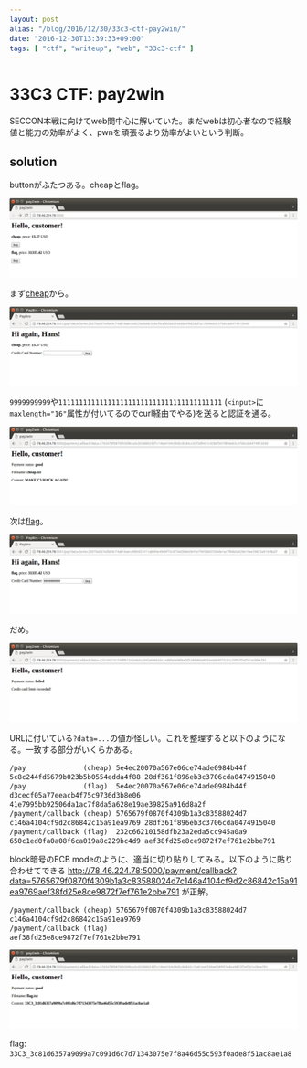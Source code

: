 ```yaml
---
layout: post
alias: "/blog/2016/12/30/33c3-ctf-pay2win/"
date: "2016-12-30T13:39:33+09:00"
tags: [ "ctf", "writeup", "web", "33c3-ctf" ]
---
```


# 33C3 CTF: pay2win

SECCON本戦に向けてweb問中心に解いていた。まだwebは初心者なので経験値と能力の効率がよく、pwnを頑張るより効率がよいという判断。

## solution

buttonがふたつある。cheapとflag。

![](/blog/2016/12/30/33c3-ctf-pay2win/1.png)

まず[cheap](http://78.46.224.78:5001/pay?data=5e4ec20070a567e0b89c74ab16aecd48f2921d05b607154d3b5b0554edda4f8828df361f896eb3c3706cda0474915040)から。

![](/blog/2016/12/30/33c3-ctf-pay2win/2.png)

`9999999999`や`1111111111111111111111111111111111111111` (`<input>`に`maxlength="16"`属性が付いてるのでcurl経由でやる)を送ると認証を通る。

![](/blog/2016/12/30/33c3-ctf-pay2win/3.png)

次は[flag](http://78.46.224.78:5001/pay?data=5e4ec20070a567e0b89c74ab16aecd48fcaa02c2edf4687f4f75c9736d3b8e0641e7995bb92506da1ac7f8da5a628e19ae39825a916d8a2f)。

![](/blog/2016/12/30/33c3-ctf-pay2win/4.png)

だめ。

![](/blog/2016/12/30/33c3-ctf-pay2win/5.png)

URLに付いている`?data=...`の値が怪しい。これを整理すると以下のようになる。一致する部分がいくらかある。

```
/pay              (cheap) 5e4ec20070a567e06ce74ade0984b44f 5c8c244fd5679b023b5b0554edda4f88 28df361f896eb3c3706cda0474915040
/pay              (flag)  5e4ec20070a567e06ce74ade0984b44f d3cecf05a77eeacb4f75c9736d3b8e06 41e7995bb92506da1ac7f8da5a628e19ae39825a916d8a2f
/payment/callback (cheap) 5765679f0870f4309b1a3c83588024d7 c146a4104cf9d2c86842c15a91ea9769 28df361f896eb3c3706cda0474915040
/payment/callback (flag)  232c66210158dfb23a2eda5cc945a0a9 650c1ed0fa0a08f6ca019a8c229bc4d9 aef38fd25e8ce9872f7ef761e2bbe791
```

block暗号のECB modeのように、適当に切り貼りしてみる。以下のように貼り合わせてできる
<http://78.46.224.78:5000/payment/callback?data=5765679f0870f4309b1a3c83588024d7c146a4104cf9d2c86842c15a91ea9769aef38fd25e8ce9872f7ef761e2bbe791>
が正解。

```
/payment/callback (cheap) 5765679f0870f4309b1a3c83588024d7 c146a4104cf9d2c86842c15a91ea9769
/payment/callback (flag)                                                                    aef38fd25e8ce9872f7ef761e2bbe791
```

![](/blog/2016/12/30/33c3-ctf-pay2win/6.png)

flag: `33C3_3c81d6357a9099a7c091d6c7d71343075e7f8a46d55c593f0ade8f51ac8ae1a8`
